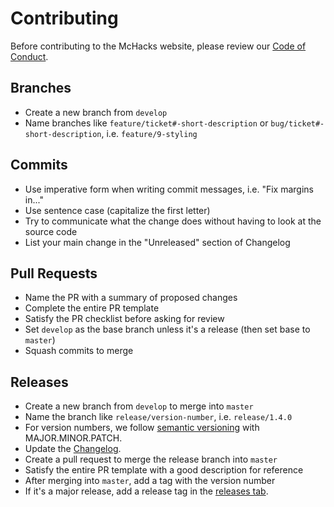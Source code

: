 # Contributing

Before contributing to the McHacks website, please review our [Code of Conduct](https://github.com/hackmcgill/mchacks7/blob/develop/docs/CODE_OF_CONDUCT.md).

## Branches

- Create a new branch from `develop`
- Name branches like `feature/ticket#-short-description` or `bug/ticket#-short-description`, i.e. `feature/9-styling`

## Commits

- Use imperative form when writing commit messages, i.e. "Fix margins in..."
- Use sentence case (capitalize the first letter)
- Try to communicate what the change does without having to look at the source code
- List your main change in the "Unreleased" section of Changelog

## Pull Requests

- Name the PR with a summary of proposed changes
- Complete the entire PR template
- Satisfy the PR checklist before asking for review
- Set `develop` as the base branch unless it's a release (then set base to `master`)
- Squash commits to merge

## Releases

- Create a new branch from `develop` to merge into `master`
- Name the branch like `release/version-number`, i.e. `release/1.4.0`
- For version numbers, we follow [semantic versioning](https://semver.org/) with MAJOR.MINOR.PATCH.
- Update the [Changelog](https://github.com/hackmcgill/mchacks7/blob/develop/docs/CHANGELOG.md).
- Create a pull request to merge the release branch into `master`
- Satisfy the entire PR template with a good description for reference
- After merging into `master`, add a tag with the version number
- If it's a major release, add a release tag in the [releases tab](https://github.com/hackmcgill/mchacks7/releases).
